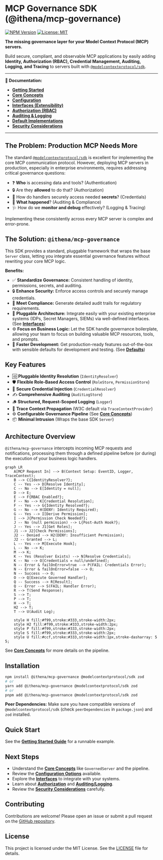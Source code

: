 # MCP Governance SDK (@ithena/mcp-governance)

[![NPM Version](https://img.shields.io/npm/v/%40ithena%2Fmcp-governance)](https://www.npmjs.com/package/@ithena/mcp-governance)
[![License: MIT](https://img.shields.io/badge/License-MIT-yellow.svg)](https://opensource.org/licenses/MIT)
<!-- [![Build Status](https://img.shields.io/github/actions/workflow/status/ithena-labs/mcp-governance/ci.yml?branch=main)](https://github.com/ithena-labs/mcp-governance/actions/workflows/ci.yml) -->
<!-- Add build status badge once CI is set up -->

**The missing governance layer for your Model Context Protocol (MCP) servers.**

Build secure, compliant, and observable MCP applications by easily adding **Identity, Authorization (RBAC), Credential Management, Auditing, Logging, and Tracing** to servers built with [`@modelcontextprotocol/sdk`](https://github.com/modelcontextprotocol/typescript-sdk).

---

**📄 Documentation:**

*   **[Getting Started](./docs/getting-started.md)**
*   **[Core Concepts](./docs/core-concepts.md)**
*   **[Configuration](./docs/configuration.md)**
*   **[Interfaces (Extensibility)](./docs/interfaces.md)**
*   **[Authorization (RBAC)](./docs/authorization.md)**
*   **[Auditing & Logging](./docs/auditing-logging.md)**
*   **[Default Implementations](./docs/defaults.md)**
*   **[Security Considerations](./docs/security.md)**

---

## The Problem: Production MCP Needs More

The standard [`@modelcontextprotocol/sdk`](https://github.com/modelcontextprotocol/typescript-sdk) is excellent for implementing the core MCP communication protocol. However, deploying MCP servers in production, especially in enterprise environments, requires addressing critical governance questions:

*   ❓ **Who** is accessing data and tools? (Authentication)
*   🔒 Are they **allowed** to do that? (Authorization)
*   🔑 How do handlers securely access needed **secrets**? (Credentials)
*   📝 **What happened**? (Auditing & Compliance)
*   🩺 How do we **monitor and debug** effectively? (Logging & Tracing)

Implementing these consistently across every MCP server is complex and error-prone.

## The Solution: `@ithena/mcp-governance`

This SDK provides a standard, pluggable framework that wraps the base `Server` class, letting you integrate essential governance features without rewriting your core MCP logic.

**Benefits:**

*   ✅ **Standardize Governance:** Consistent handling of identity, permissions, secrets, and auditing.
*   🔒 **Enhance Security:** Enforce access controls and securely manage credentials.
*   📝 **Meet Compliance:** Generate detailed audit trails for regulatory requirements.
*   🧩 **Pluggable Architecture:** Integrate easily with your existing enterprise systems (IDPs, Secret Managers, SIEMs) via well-defined interfaces. (See **[Interfaces](./docs/interfaces.md)**)
*   ⚙️ **Focus on Business Logic:** Let the SDK handle governance boilerplate, allowing your team to focus on building valuable MCP resources, tools, and prompts.
*   🚀 **Faster Development:** Get production-ready features out-of-the-box with sensible defaults for development and testing. (See **[Defaults](./docs/defaults.md)**)

## Key Features

*   🆔 **Pluggable Identity Resolution** (`IdentityResolver`)
*   🛡️ **Flexible Role-Based Access Control** (`RoleStore`, `PermissionStore`)
*   🔑 **Secure Credential Injection** (`CredentialResolver`)
*   ✍️ **Comprehensive Auditing** (`AuditLogStore`)
*   🪵 **Structured, Request-Scoped Logging** (`Logger`)
*   🔗 **Trace Context Propagation** (W3C default via `TraceContextProvider`)
*   ⚙️ **Configurable Governance Pipeline** (See **[Core Concepts](./docs/core-concepts.md)**)
*   📦 **Minimal Intrusion** (Wraps the base SDK `Server`)

## Architecture Overview

`@ithena/mcp-governance` intercepts incoming MCP requests and notifications, processing them through a defined pipeline before (or during) the execution of your business logic handlers.

```mermaid
graph LR
    A[MCP Request In] --> B(Context Setup: EventID, Logger, TraceContext);
    B --> C{IdentityResolver?};
    C -- Yes --> D[Resolve Identity];
    C -- No --> E[Identity = null];
    D --> E;
    E --> F{RBAC Enabled?};
    F -- No --> K[Credential Resolution];
    F -- Yes --> G{Identity Resolved?};
    G -- No --> H(DENY: Identity Required);
    G -- Yes --> I[Derive Permission];
    I --> J{Permission Check Needed?};
    J -- No (null permission) --> L{Post-Auth Hook?};
    J -- Yes --> J1[Get Roles];
    J1 --> J2[Check Permissions];
    J2 -- Denied --> H2(DENY: Insufficient Permission);
    J2 -- Granted --> L;
    L -- Yes --> M[Execute Hook];
    L -- No --> K;
    M --> K;
    K -- Yes (Resolver Exists) --> N[Resolve Credentials];
    K -- No --> O[Credentials = null/undefined];
    N -- Error & failOnError=true --> P(FAIL: Credentials Error);
    N -- Error & failOnError=false --> O;
    N -- Success --> O;
    O --> Q[Execute Governed Handler];
    Q -- Success --> R[Result];
    Q -- Error --> S(FAIL: Handler Error);
    R --> T(Send Response);
    S --> T;
    P --> T;
    H --> T;
    H2 --> T;
    T --> U(Audit Log);

    style H fill:#f99,stroke:#333,stroke-width:2px;
    style H2 fill:#f99,stroke:#333,stroke-width:2px;
    style P fill:#f99,stroke:#333,stroke-width:2px;
    style S fill:#f99,stroke:#333,stroke-width:2px;
    style U fill:#ccf,stroke:#333,stroke-width:1px,stroke-dasharray: 5 5;
```

See **[Core Concepts](./docs/core-concepts.md)** for more details on the pipeline.

## Installation

```bash
npm install @ithena/mcp-governance @modelcontextprotocol/sdk zod
# or
yarn add @ithena/mcp-governance @modelcontextprotocol/sdk zod
# or
pnpm add @ithena/mcp-governance @modelcontextprotocol/sdk zod
```

**Peer Dependencies:** Make sure you have compatible versions of `@modelcontextprotocol/sdk` (check `peerDependencies` in `package.json`) and `zod` installed.

## Quick Start

See the **[Getting Started Guide](./docs/getting-started.md)** for a runnable example.

## Next Steps

*   Understand the **[Core Concepts](./docs/core-concepts.md)** like `GovernedServer` and the pipeline.
*   Review the **[Configuration Options](./docs/configuration.md)** available.
*   Explore the **[Interfaces](./docs/interfaces.md)** to integrate with your systems.
*   Learn about **[Authorization](./docs/authorization.md)** and **[Auditing/Logging](./docs/auditing-logging.md)**.
*   Review the **[Security Considerations](./docs/security.md)** carefully.

## Contributing

Contributions are welcome! Please open an issue or submit a pull request on the [GitHub repository](https://github.com/ithena-labs/mcp-governance). <!-- Update URL -->

## License

This project is licensed under the MIT License. See the [LICENSE](LICENSE) file for details.
